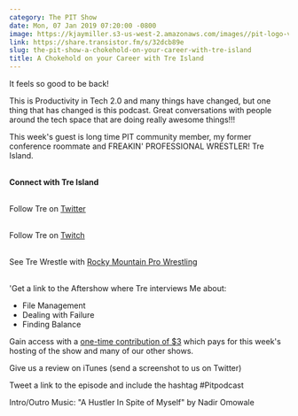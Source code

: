 ```yaml
---
category: The PIT Show
date: Mon, 07 Jan 2019 07:20:00 -0800
image: https://kjaymiller.s3-us-west-2.amazonaws.com/images//pit-logo-v5.jpg
link: https://share.transistor.fm/s/32dcb89e
slug: the-pit-show-a-chokehold-on-your-career-with-tre-island
title: A Chokehold on your Career with Tre Island
---
```


<p>It feels so good to be back!</p><p>This is Productivity in Tech 2.0 and many things have changed, but one thing that has changed is this podcast. Great conversations with people around the tech space that are doing really awesome things!!!</p><p>This week's guest is long time PIT community member, my former conference roommate and FREAKIN' PROFESSIONAL WRESTLER! Tre Island.</p><p><strong><br />Connect with Tre Island<br /></strong><br /></p><p>Follow Tre on <a href="https://twitter.com/wrestlewithtech">Twitter<br /></a><br /></p><p>Follow Tre on <a href="https://twitch.tv/wrestlingwithtech">Twitch<br /></a><br /></p><p>See Tre Wrestle with <a href="https://www.rmpwrestling.com/watch.html">Rocky Mountain Pro Wrestling<br /></a><br /></p><p>'Get a link to the Aftershow where Tre interviews Me about:</p><ul>
<li>File Management</li>
<li>Dealing with Failure</li>
<li>Finding Balance</li>
</ul><p>Gain access with a <a href="https://ko-fi.com/jayandjaymedia">one-time contribution of $3</a> which pays for this week's hosting of the show and many of our other shows.</p><p>Give us a review on iTunes (send a screenshot to us on Twitter)</p><p>Tweet a link to the episode and include the hashtag #Pitpodcast</p><p>Intro/Outro Music: "A Hustler In Spite of Myself" by Nadir Omowale</p>